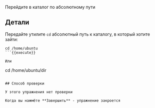 Перейдите в каталог по абсолютному пути

## Детали

Передайте утилите `cd` абсолютный путь к каталогу, в который хотите зайти:

```
cd /home/ubuntu
```{{execute}}

Или

```
cd /home/ubuntu/dir
```{{execute}}

## Способ проверки

У этого упражнения нет проверки

Когда вы нажмёте **Завершить** - упражнение закроется